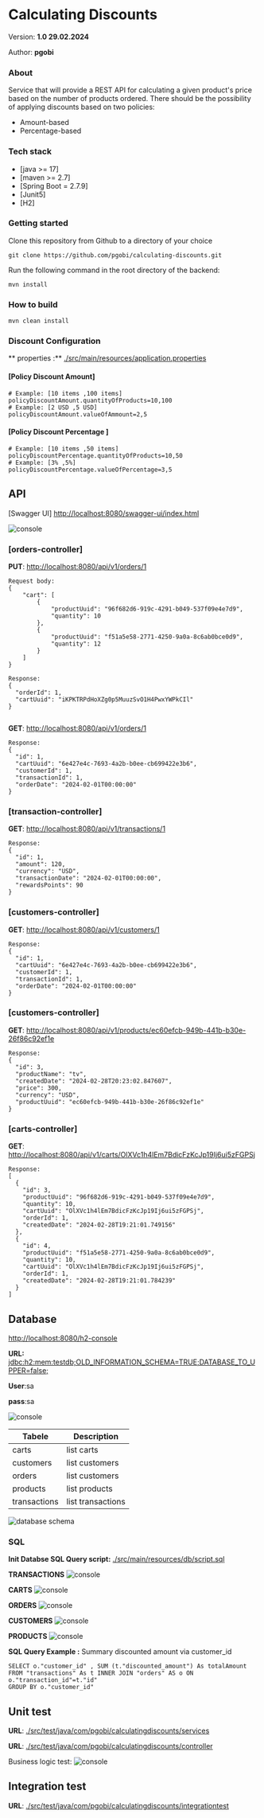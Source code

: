 # Calculating Discounts # 

Version: **1.0  29.02.2024**

Author: **pgobi**

### About ###
Service that will provide a REST API for calculating a given product's price based on the number of products ordered.
There should be the possibility of applying discounts based on two policies:
- Amount-based 
- Percentage-based 

### Tech stack ####
- [java >= 17]
- [maven >= 2.7] 
- [Spring Boot = 2.7.9]
- [Junit5]
- [H2]

### Getting started  ####
Clone this repository from  Github to a directory of your choice
```
git clone https://github.com/pgobi/calculating-discounts.git
```
Run the following command in the root directory of the backend:
```
mvn install
```
### How to build ####
```
mvn clean install
```

###  Discount Configuration ###
** properties :** [./src/main/resources/application.properties]()
#### [Policy Discount Amount]
```
# Example: [10 items ,100 items]
policyDiscountAmount.quantityOfProducts=10,100
# Example: [2 USD ,5 USD]
policyDiscountAmount.valueOfAmmount=2,5
```
#### [Policy Discount Percentage ]
```
# Example: [10 items ,50 items]
policyDiscountPercentage.quantityOfProducts=10,50
# Example: [3% ,5%]
policyDiscountPercentage.valueOfPercentage=3,5
```

## API ##
[Swagger UI]  [http://localhost:8080/swagger-ui/index.html]()

![console](./doc/swagger.png)


### [orders-controller]
**PUT**:  [http://localhost:8080/api/v1/orders/1]()

```
Request body:
{
    "cart": [
        {
            "productUuid": "96f682d6-919c-4291-b049-537f09e4e7d9",
            "quantity": 10
        },
        {
            "productUuid": "f51a5e58-2771-4250-9a0a-8c6ab0bce0d9",
            "quantity": 12
        }
    ]
}

Response:
{
  "orderId": 1,
  "cartUuid": "iKPKTRPdHoXZg0p5MuuzSvO1H4PwxYWPkCIl"
}
 
```
**GET**:  [http://localhost:8080/api/v1/orders/1]()
```
Response:
{
  "id": 1,
  "cartUuid": "6e427e4c-7693-4a2b-b0ee-cb699422e3b6",
  "customerId": 1,
  "transactionId": 1,
  "orderDate": "2024-02-01T00:00:00"
}
```

### [transaction-controller]
**GET**:  [http://localhost:8080/api/v1/transactions/1]()
```
Response:
{
  "id": 1,
  "amount": 120,
  "currency": "USD",
  "transactionDate": "2024-02-01T00:00:00",
  "rewardsPoints": 90
}
```

### [customers-controller]
**GET**:  [http://localhost:8080/api/v1/customers/1]()
```
Response:
{
  "id": 1,
  "cartUuid": "6e427e4c-7693-4a2b-b0ee-cb699422e3b6",
  "customerId": 1,
  "transactionId": 1,
  "orderDate": "2024-02-01T00:00:00"
}

```

### [customers-controller]
**GET**:  [http://localhost:8080/api/v1/products/ec60efcb-949b-441b-b30e-26f86c92ef1e]()
```
Response:
{
  "id": 3,
  "productName": "tv",
  "createdDate": "2024-02-28T20:23:02.847607",
  "price": 300,
  "currency": "USD",
  "productUuid": "ec60efcb-949b-441b-b30e-26f86c92ef1e"
}
```

### [carts-controller]
**GET**:  [http://localhost:8080/api/v1/carts/OlXVc1h4lEm7BdicFzKcJp19Ij6ui5zFGPSj]()

```
Response:
[
  {
    "id": 3,
    "productUuid": "96f682d6-919c-4291-b049-537f09e4e7d9",
    "quantity": 10,
    "cartUuid": "OlXVc1h4lEm7BdicFzKcJp19Ij6ui5zFGPSj",
    "orderId": 1,
    "createdDate": "2024-02-28T19:21:01.749156"
  },
  {
    "id": 4,
    "productUuid": "f51a5e58-2771-4250-9a0a-8c6ab0bce0d9",
    "quantity": 10,
    "cartUuid": "OlXVc1h4lEm7BdicFzKcJp19Ij6ui5zFGPSj",
    "orderId": 1,
    "createdDate": "2024-02-28T19:21:01.784239"
  }
]
```
## Database ###
[http://localhost:8080/h2-console]()

**URL:** [jdbc:h2:mem:testdb;OLD_INFORMATION_SCHEMA=TRUE;DATABASE_TO_UPPER=false;]()

**User**:sa

**pass**:sa

![console](./doc/h2.png)

| Tabele | Description |
|------------|-----------|
| carts | list carts | 
| customers | list customers | 
| orders | list customers | 
| products | list products |
| transactions | list transactions | 

![database schema](./doc/database.png)

### SQL  ### 

**Init Databse SQL Query script:** [./src/main/resources/db/script.sql]()


**TRANSACTIONS**
![console](./doc/TRANSACTIONS.png)

**CARTS**
![console](./doc/CARTS.png)

**ORDERS**
![console](./doc/ORDERS.png)

**CUSTOMERS**
![console](./doc/CUSTOMERS.png)

**PRODUCTS**
![console](./doc/PRODUCTS.png)

**SQL Query Example :**  Summary discounted amount via customer_id
```
SELECT o."customer_id" , SUM (t."discounted_amount") As totalAmount
FROM "transactions" As t INNER JOIN "orders" AS o ON o."transaction_id"=t."id"
GROUP BY o."customer_id"
```

## Unit test ##
**URL**:  [./src/test/java/com/pgobi/calculatingdiscounts/services]()

**URL**:  [./src/test/java/com/pgobi/calculatingdiscounts/controller]()

Business logic test:
![console](./doc/JUnit.png)

## Integration test ##
**URL**:  [./src/test/java/com/pgobi/calculatingdiscounts/integrationtest]()
